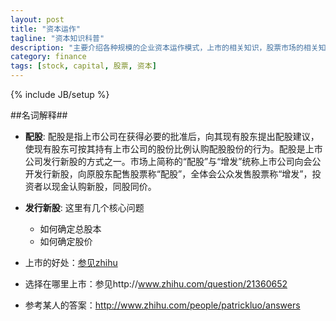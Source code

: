 ```yaml
---
layout: post
title: "资本运作"
tagline: "资本知识科普"
description: "主要介绍各种规模的企业资本运作模式，上市的相关知识，股票市场的相关知识"
category: finance
tags: [stock, capital, 股票, 资本]
---
```

{% include JB/setup %}


##名词解释##

- **配股**: 配股是指上市公司在获得必要的批准后，向其现有股东提出配股建议，使现有股东可按其持有上市公司的股份比例认购配股股份的行为。配股是上市公司发行新股的方式之一。市场上简称的“配股”与“增发”统称上市公司向会公开发行新股，向原股东配售股票称“配股”，全体会公众发售股票称“增发”，投资者以现金认购新股，同股同价。

- **发行新股**: 这里有几个核心问题
  - 如何确定总股本
  - 如何确定股价

- 上市的好处：[参见zhihu](http://www.zhihu.com/question/19988574)

- 选择在哪里上市：参见http://www.zhihu.com/question/21360652

- 参考某人的答案：http://www.zhihu.com/people/patrickluo/answers
